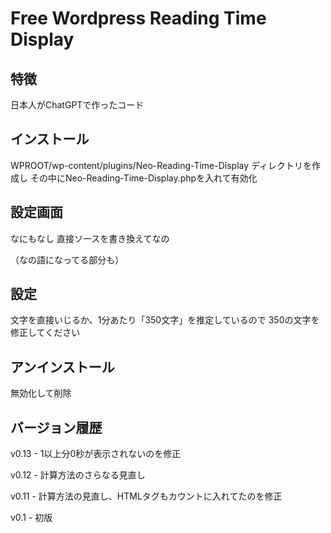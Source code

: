# Free Wordpress Reading Time Display

## 特徴
日本人がChatGPTで作ったコード

## インストール
WPROOT/wp-content/plugins/Neo-Reading-Time-Display ディレクトリを作成し
その中にNeo-Reading-Time-Display.phpを入れて有効化

## 設定画面
なにもなし
直接ソースを書き換えてなの

（なの語になってる部分も）

## 設定
文字を直接いじるか、1分あたり「350文字」を推定しているので
350の文字を修正してください

## アンインストール
無効化して削除

## バージョン履歴
v0.13 - 1以上分0秒が表示されないのを修正

v0.12 - 計算方法のさらなる見直し

v0.11 - 計算方法の見直し、HTMLタグもカウントに入れてたのを修正

v0.1 - 初版

